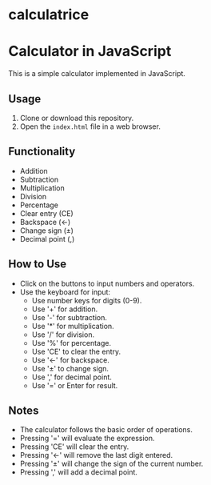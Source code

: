 # calculatrice

# Calculator in JavaScript

This is a simple calculator implemented in JavaScript.

## Usage

1. Clone or download this repository.
2. Open the `index.html` file in a web browser.

## Functionality

- Addition
- Subtraction
- Multiplication
- Division
- Percentage
- Clear entry (CE)
- Backspace (←)
- Change sign (±)
- Decimal point (,)

## How to Use

- Click on the buttons to input numbers and operators.
- Use the keyboard for input:
  - Use number keys for digits (0-9).
  - Use '+' for addition.
  - Use '-' for subtraction.
  - Use '*' for multiplication.
  - Use '/' for division.
  - Use '%' for percentage.
  - Use 'CE' to clear the entry.
  - Use '←' for backspace.
  - Use '±' to change sign.
  - Use ',' for decimal point.
  - Use '=' or Enter for result.

## Notes

- The calculator follows the basic order of operations.
- Pressing '=' will evaluate the expression.
- Pressing 'CE' will clear the entry.
- Pressing '←' will remove the last digit entered.
- Pressing '±' will change the sign of the current number.
- Pressing ',' will add a decimal point.

